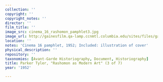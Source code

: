 ```yaml
---
collection: ''
copyright: ''
copyright_notes: ''
director: ''
film_title: ''
image_src: cinema_16_rashomon_pamphlet3.jpg
image_url: http://gainesfilm.qa-lamp.ccnmtl.columbia.edu/sites/files/gainesfilm/images/cinema_16_rashomon_pamphlet3.jpg
location: ''
notes: 'Cinema 16 pamphlet, 1952; Included: illustration of cover'
physical_description: ''
repository: ''
taxonomies: [Avant-Garde Historiography, Document, Historiography]
title: Parker Tyler, "Rashomon as Modern Art" (3 of 7)
year: '1952'

---
```

